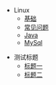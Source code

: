 <!-- [侧标栏标题](文件地址 "页面title")} -->
* Linux
  - [基础](src/Linux/基础/README.md)
  - [常见问题](src/Linux/常见问题/README.md)
  - [Java](src/Linux/Java/README.md)
  - [MySql](src/Linux/MySql/README.md)
- 测试标题
  - [标题一](./src/test/test01.md)
  - [标题二](./src/test/test02.md)